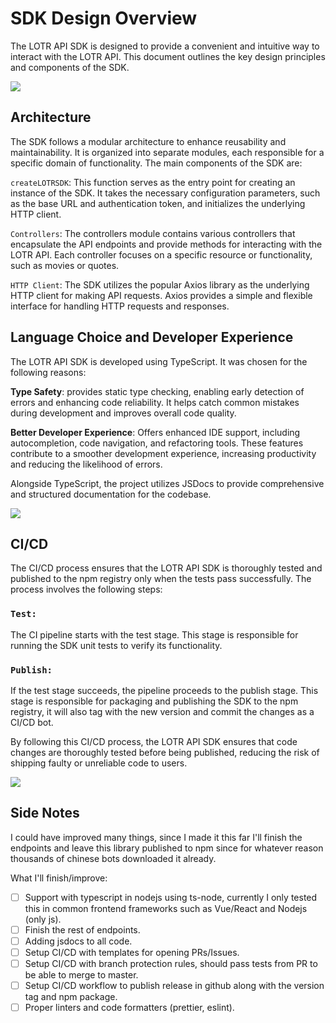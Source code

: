 # SDK Design Overview

The LOTR API SDK is designed to provide a convenient and intuitive way to interact with the LOTR API. This document outlines the key design principles and components of the SDK.

![](https://i.imgur.com/p0XAkcR.png)

## Architecture

The SDK follows a modular architecture to enhance reusability and maintainability. It is organized into separate modules, each responsible for a specific domain of functionality. The main components of the SDK are:

`createLOTRSDK`: This function serves as the entry point for creating an instance of the SDK. It takes the necessary configuration parameters, such as the base URL and authentication token, and initializes the underlying HTTP client.

`Controllers`: The controllers module contains various controllers that encapsulate the API endpoints and provide methods for interacting with the LOTR API. Each controller focuses on a specific resource or functionality, such as movies or quotes.

`HTTP Client`: The SDK utilizes the popular Axios library as the underlying HTTP client for making API requests. Axios provides a simple and flexible interface for handling HTTP requests and responses.

## Language Choice and Developer Experience
The LOTR API SDK is developed using TypeScript. It was chosen for the following reasons:

**Type Safety**: provides static type checking, enabling early detection of errors and enhancing code reliability. It helps catch common mistakes during development and improves overall code quality.

**Better Developer Experience**: Offers enhanced IDE support, including autocompletion, code navigation, and refactoring tools. These features contribute to a smoother development experience, increasing productivity and reducing the likelihood of errors.

Alongside TypeScript, the project utilizes JSDocs to provide comprehensive and structured documentation for the codebase.

![](https://i.imgur.com/natuGCJ.gif)

## CI/CD

The CI/CD process ensures that the LOTR API SDK is thoroughly tested and published to the npm registry only when the tests pass successfully. The process involves the following steps:

### `Test:` 

The CI pipeline starts with the test stage. This stage is responsible for running the SDK unit tests to verify its functionality. 

### `Publish:` 

If the test stage succeeds, the pipeline proceeds to the publish stage. This stage is responsible for packaging and publishing the SDK to the npm registry, it will also tag with the new version and commit the changes as a CI/CD bot.

By following this CI/CD process, the LOTR API SDK ensures that code changes are thoroughly tested before being published, reducing the risk of shipping faulty or unreliable code to users.

![](https://i.imgur.com/NbiVcT8.png)

## Side Notes

I could have improved many things, since I made it this far I'll finish the endpoints and leave this library published to npm since for whatever reason thousands of chinese bots downloaded it already.

What I'll finish/improve:

- [ ] Support with typescript in nodejs using ts-node, currently I only tested this in common frontend frameworks such as Vue/React and Nodejs (only js).
- [ ] Finish the rest of endpoints.
- [ ] Adding jsdocs to all code.
- [ ] Setup CI/CD with templates for opening PRs/Issues.
- [ ] Setup CI/CD with branch protection rules, should pass tests from PR to be able to merge to master.
- [ ] Setup CI/CD workflow to publish release in github along with the version tag and npm package.
- [ ] Proper linters and code formatters (prettier, eslint).